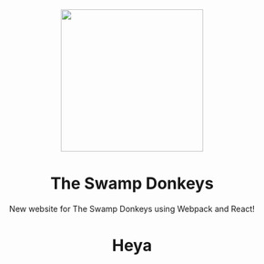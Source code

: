 <div align="center">
<img src="http://www.theswampdonkeys.com/src/img/logos/tsd_nav.svg" height="250px">

# The Swamp Donkeys
New website for The Swamp Donkeys using Webpack and React!

# Heya 

</div>
